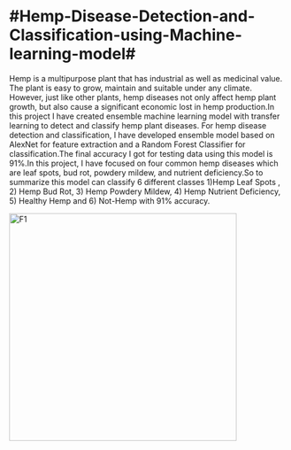 # #Hemp-Disease-Detection-and-Classification-using-Machine-learning-model#

Hemp is a multipurpose plant that has industrial as well as medicinal value. The plant is easy to grow, maintain and suitable under any climate. However, just like other plants, hemp diseases not only affect hemp plant growth, but also cause a significant economic lost in hemp production.In this project I have created ensemble machine learning model with transfer learning to detect and classify hemp plant diseases. For hemp disease detection and classification, I have developed ensemble model based on AlexNet for feature extraction and a Random Forest Classifier for classification.The final accuracy I got for testing data using this model is 91%.In this project, I have focused on four common hemp diseases which are leaf spots, bud rot, powdery mildew, and nutrient deficiency.So to summarize this model can classify 6 different classes 1)Hemp Leaf Spots , 2) Hemp Bud Rot, 3) Hemp Powdery Mildew, 4) Hemp Nutrient Deficiency, 5) Healthy Hemp and 6) Not-Hemp with 91% accuracy.

<img width="411" alt="F1" src="https://user-images.githubusercontent.com/36389195/91696426-6a1f2f00-eb24-11ea-976d-10ea73a05cef.PNG">
